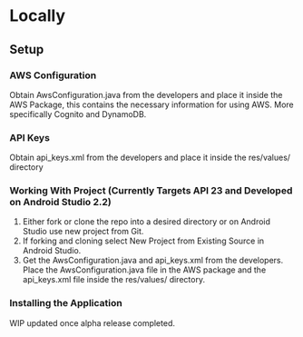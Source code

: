 # Locally

## Setup

### AWS Configuration
Obtain AwsConfiguration.java from the developers and place it inside the AWS Package, this contains the necessary information for using AWS. More specifically Cognito and DynamoDB.

### API Keys
Obtain api_keys.xml from the developers and place it inside the res/values/ directory

### Working With Project (Currently Targets API 23 and Developed on Android Studio 2.2)
1. Either fork or clone  the repo into a desired directory or on Android Studio use new project from Git.
2. If forking and cloning select New Project from Existing Source in Android Studio.
3. Get the AwsConfiguration.java and api_keys.xml from the developers. Place the AwsConfiguration.java file in the AWS package and the api_keys.xml file inside the res/values/ directory.

### Installing the Application
WIP updated once alpha release completed.

